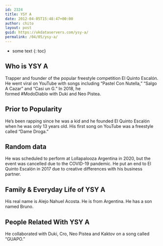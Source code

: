 ```yaml
---
id: 2324
title: YSY A
date: 2012-04-05T15:48:47+00:00
author: chito
layout: post
guid: https://ukdataservers.com/ysy-a/
permalink: /04/05/ysy-a/
---
```


* some text
{: toc}
          
          
## Who is  YSY A
                  
                  
                  
Trapper and founder of the popular freestyle competition El Quinto Escalón. He went viral on YouTube with songs including &#8220;Pastel Con Nutella,&#8221; &#8220;Salgo A Cazar&#8221; and &#8220;Casi un G.&#8221; In 2018, he formed #ModoDiablo with Duki and Neo Pistea.
                  
                
                
                
## Prior to Popularity 
                  
                  
                  
He&#8217;s been rapping since he was a kid and he founded El Quinto Escalón when he was only 13 years old. His first song on YouTube was a freestyle called &#8220;Dame Droga.&#8221;
                  
                
                
                
## Random data 
                  
                  
                  
He was scheduled to perform at Lollapalooza Argentina in 2020, but the event was cancelled due to the COVID-19 pandemic. He put an end to El Quinto Escalón in 2017 due to creative differences with his business partner.  
                  
                
                
                
## Family & Everyday Life of YSY A
                  
                  
                  
His real name is Alejo Nahuel Acosta. He is from Argentina. He has a son named Bruno. 
                  
                
                
                
## People Related With  YSY A
                  
                  
                  
He collaborated with Duki, Cro, Neo Pistea and Kaktov on a song called &#8220;GUAPO.&#8221; 
                  
                
              
            
          
          
          
    
    
  
